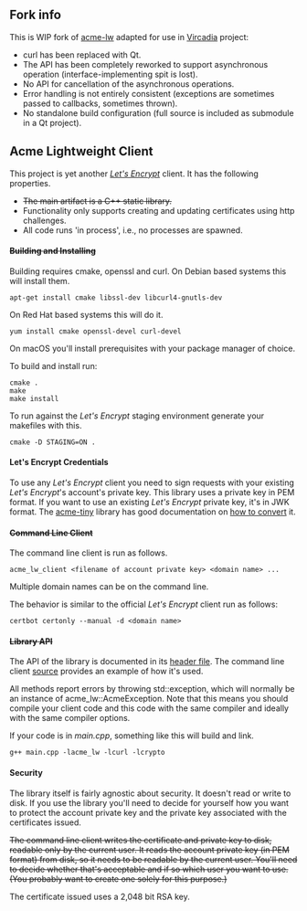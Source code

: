 ## Fork info
This is WIP fork of [acme-lw](https://github.com/jmccl/acme-lw) adapted for use in [Vircadia](https://github.com/vircadia) project:
- curl has been replaced with Qt.
- The API has been completely reworked to support asynchronous operation (interface-implementing spit is lost).
- No API for cancellation of the asynchronous operations.
- Error handling is not entirely consistent (exceptions are sometimes passed to callbacks, sometimes thrown).
- No standalone build configuration (full source is included as submodule in a Qt project).


## Acme Lightweight Client

This project is yet another [_Let's Encrypt_](https://letsencrypt.org) client. It has the following properties.

* ~~The main artifact is a C++ static library.~~
* Functionality only supports creating and updating certificates using http challenges.
* All code runs 'in process', i.e., no processes are spawned.

#### ~~Building and Installing~~

Building requires cmake, openssl and curl. On Debian based systems this will install them.

```
apt-get install cmake libssl-dev libcurl4-gnutls-dev
```

On Red Hat based systems this will do it.

```
yum install cmake openssl-devel curl-devel
```

On macOS you'll install prerequisites with your package manager of choice.

To build and install run:

```
cmake .
make
make install
```

To run against the _Let's Encrypt_ staging environment generate your makefiles with this.

```
cmake -D STAGING=ON .
```

#### Let's Encrypt Credentials

To use any _Let's Encrypt_ client you need to sign requests with your existing _Let's Encrypt_'s account's private key.
This library uses a private key in PEM format. If you want to use an existing _Let's Encrypt_ private key, it's in JWK
format. The [acme-tiny](https://github.com/diafygi/acme-tiny) library has good documentation on
[how to convert](https://github.com/diafygi/acme-tiny#use-existing-lets-encrypt-key) it.

#### ~~Command Line Client~~

The command line client is run as follows.

```
acme_lw_client <filename of account private key> <domain name> ...
```

Multiple domain names can be on the command line.

The behavior is similar to the official _Let's Encrypt_ client run as follows:

```
certbot certonly --manual -d <domain name>
```

#### ~~Library API~~

The API of the library is documented in its [header file](lib/acme-lw.h). The command line client [source](main/main.cpp)
provides an example of how it's used.

All methods report errors by throwing std::exception, which will normally be an instance of acme_lw::AcmeException.
Note that this means you should compile your client code and this code with the same compiler and ideally with
the same compiler options.

If your code is in _main.cpp_, something like this will build and link.

```
g++ main.cpp -lacme_lw -lcurl -lcrypto
```

#### Security

The library itself is fairly agnostic about security. It doesn't read or write to disk. If you use the library
you'll need to decide for yourself how you want to protect the account private key and the private key
associated with the certificates issued.

~~The command line client writes the certificate and private key to disk, readable only by the current user. It
reads the account private key (in PEM format) from disk, so it needs to be readable by the current user.
You'll need to decide whether that's acceptable and if so which user you want to use. (You probably want to
create one solely for this purpose.)~~

The certificate issued uses a 2,048 bit RSA key.




